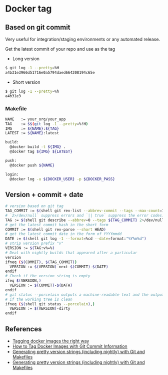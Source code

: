 # Docker tag

## Based on git commit

Very useful for integration/staging environments or any automated release.

Get the latest commit of your repo and use as the tag

  * Long version
  ```bash
  $ git log -1 --pretty=%H
  a4b31e3966d51716e0a5794daed664208194c65e
  ```
  * Short version
  ```bash
  $ git log -1 --pretty=%h
  a4b31e3
  ```

### Makefile

```bash
NAME   := your_org/your_app
TAG    := $$(git log -1 --pretty=%!H)
IMG    := ${NAME}:${TAG}
LATEST := ${NAME}:latest

build:
  @docker build -t ${IMG} .
  @docker tag ${IMG} ${LATEST}

push:
  @docker push ${NAME}

login:
  @docker log -u ${DOCKER_USER} -p ${DOCKER_PASS}
```

## Version + commit + date

```bash
# version based on git tag
TAG_COMMIT := $(shell git rev-list --abbrev-commit --tags --max-count=1)
# `2>/dev/null` suppress errors and `|| true` suppress the error codes.
TAG := $(shell git describe --abbrev=0 --tags ${TAG_COMMIT} 2>/dev/null || true)
# get the latest commit hash in the short form
COMMIT := $(shell git rev-parse --short HEAD)
# get the latest commit date in the form of YYYYmmdd
DATE := $(shell git log -1 --format=%cd --date=format:"%Y%m%d")
# strip version prefix "v"
VERSION := $(TAG:v%=%)
# Deal with nightly builds that appeared after a particular
version
ifneq ($(COMMIT), $(TAG_COMMIT))
  VERSION := $(VERSION)-next-$(COMMIT)-$(DATE)
endif
# Check if the version string is empty
ifeq $(VERSION,)
  VERSION := $(COMMIT)-$(DATA)
endif
# git status --porcelain outputs a machine-readable text and the output is empty
# if the working tree is clean
ifneq ($(shell git status --porcelain),)
  VERSION := $(VERSION)-dirty
endif
```


## References

* [Tagging docker images the right way](https://blog.container-solutions.com/tagging-docker-images-the-right-way)
* [How to Tag Docker Images with Git Commit Information](https://blog.scottlowe.org/2017/11/08/how-tag-docker-images-git-commit-information/)
* [Generating pretty version strings (including nightly) with Git and Makefiles](https://dev.to/eugenebabichenko/generating-pretty-version-strings-including-nightly-with-git-and-makefiles-48p3)
* [Generating pretty version strings (including nightly) with Git and Makefiles](https://eugene-babichenko.github.io/blog/2019/09/28/nightly-versions-makefiles/)
